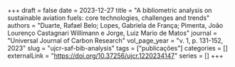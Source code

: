 +++ 
draft = false
date = 2023-12-27
title = "A bibliometric analysis on sustainable aviation fuels: core technologies, challenges and trends"
authors = "Duarte, Rafael Belo; Lopes, Gabriela de França; Pimenta, João Lourenço Castagnari Willimann e Jorge, Luiz Mario de Matos"
journal = "Universal Journal of Carbon Research"
vol_page_year = "v. 1, p. 131-152, 2023"
slug = "ujcr-saf-bib-analysis" 
tags = ["publicações"]
categories = []
externalLink = "https://doi.org/10.37256/ujcr.1220234147"
series = []
+++
